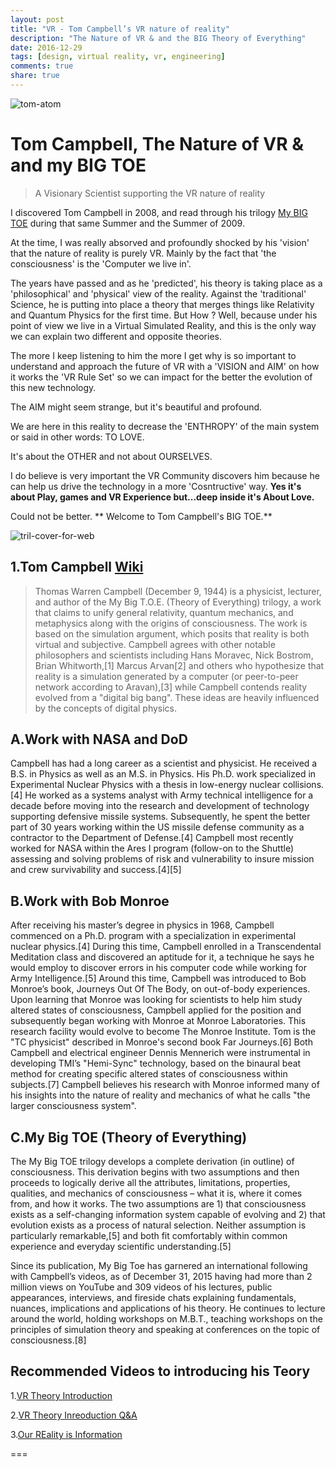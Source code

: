 ```yaml
---
layout: post
title: "VR - Tom Campbell’s VR nature of reality"
description: "The Nature of VR & and the BIG Theory of Everything"
date: 2016-12-29
tags: [design, virtual reality, vr, engineering]
comments: true
share: true
---
```

![tom-atom](https://cloud.githubusercontent.com/assets/17754060/21545057/d21a247a-cdaa-11e6-83c6-616cab45667a.png)

# Tom Campbell, The Nature of VR & and my BIG TOE

> A Visionary Scientist supporting the VR nature of reality

I discovered Tom Campbell in 2008, and read through his trilogy [My BIG TOE](https://www.my-big-toe.com/) during that same Summer and the Summer of 2009. 

At the time, I was really absorved and profoundly shocked by his 'vision' that the nature of reality is purely VR. Mainly by the fact that 'the consciousness' is the 'Computer we live in'.

The years have passed and as he 'predicted', his theory is taking place as a 'philosophical' and 'physical' view of the reality. Against the 'traditional' Science, he is putting into place a theory that merges things like Relativity and Quantum Physics for the first time. But How ? Well, because under his point of view we live in a Virtual Simulated Reality, and this is the only way we can explain two different and opposite theories.

The more I keep listening to him the more I get why is so important to understand and approach the future of VR with a 'VISION and AIM' on how it works the 'VR Rule Set' so we can impact for the better the evolution of this new technology. 

The AIM might seem strange, but it's beautiful and profound. 

We are here in this reality to decrease the 'ENTHROPY' of the main system or said in other words: TO LOVE. 

It's about the OTHER and not about OURSELVES. 

I do believe is very important the VR Community discovers him because he can help us drive the technology in a more 'Cosntructive' way. **Yes it's about Play, games and VR Experience but...deep inside it's About Love.**

Could not be better. ** Welcome to Tom Campbell's BIG TOE.**

![tril-cover-for-web](https://cloud.githubusercontent.com/assets/17754060/21545056/d218a320-cdaa-11e6-868b-2cd573b1838e.jpg)

## 1.Tom Campbell [Wiki](https://en.wikipedia.org/wiki/Thomas_W._Campbell)

>Thomas Warren Campbell (December 9, 1944) is a physicist, lecturer, and author of the My Big T.O.E. (Theory of Everything) trilogy, a work that claims to unify general relativity, quantum mechanics, and metaphysics along with the origins of consciousness. The work is based on the simulation argument, which posits that reality is both virtual and subjective. Campbell agrees with other notable philosophers and scientists including Hans Moravec, Nick Bostrom, Brian Whitworth,[1] Marcus Arvan[2] and others who hypothesize that reality is a simulation generated by a computer (or peer-to-peer network according to Aravan),[3] while Campbell contends reality evolved from a "digital big bang". These ideas are heavily influenced by the concepts of digital physics.

## A.Work with NASA and DoD
Campbell has had a long career as a scientist and physicist. He received a B.S. in Physics as well as an M.S. in Physics. His Ph.D. work specialized in Experimental Nuclear Physics with a thesis in low-energy nuclear collisions.[4] He worked as a systems analyst with Army technical intelligence for a decade before moving into the research and development of technology supporting defensive missile systems. Subsequently, he spent the better part of 30 years working within the US missile defense community as a contractor to the Department of Defense.[4] Campbell most recently worked for NASA within the Ares I program (follow-on to the Shuttle) assessing and solving problems of risk and vulnerability to insure mission and crew survivability and success.[4][5]

## B.Work with Bob Monroe
After receiving his master’s degree in physics in 1968, Campbell commenced on a Ph.D. program with a specialization in experimental nuclear physics.[4] During this time, Campbell enrolled in a Transcendental Meditation class and discovered an aptitude for it, a technique he says he would employ to discover errors in his computer code while working for Army Intelligence.[5] Around this time, Campbell was introduced to Bob Monroe’s book, Journeys Out Of The Body, on out-of-body experiences. Upon learning that Monroe was looking for scientists to help him study altered states of consciousness, Campbell applied for the position and subsequently began working with Monroe at Monroe Laboratories. This research facility would evolve to become The Monroe Institute. Tom is the "TC physicist" described in Monroe's second book Far Journeys.[6] Both Campbell and electrical engineer Dennis Mennerich were instrumental in developing TMI’s "Hemi-Sync" technology, based on the binaural beat method for creating specific altered states of consciousness within subjects.[7] Campbell believes his research with Monroe informed many of his insights into the nature of reality and mechanics of what he calls "the larger consciousness system".

## C.My Big TOE (Theory of Everything)
The My Big TOE trilogy develops a complete derivation (in outline) of consciousness. This derivation begins with two assumptions and then proceeds to logically derive all the attributes, limitations, properties, qualities, and mechanics of consciousness – what it is, where it comes from, and how it works. The two assumptions are 1) that consciousness exists as a self-changing information system capable of evolving and 2) that evolution exists as a process of natural selection. Neither assumption is particularly remarkable,[5] and both fit comfortably within common experience and everyday scientific understanding.[5]

Since its publication, My Big Toe has garnered an international following with Campbell’s videos, as of December 31, 2015 having had more than 2 million views on YouTube and 309 videos of his lectures, public appearances, interviews, and fireside chats explaining fundamentals, nuances, implications and applications of his theory. He continues to lecture around the world, holding workshops on M.B.T., teaching workshops on the principles of simulation theory and speaking at conferences on the topic of consciousness.[8]

## Recommended Videos to introducing his Teory

1.[VR Theory Introduction](https://www.youtube.com/watch?v=fT8LaMrn_MM)

2.[VR Theory Inreoduction Q&A](https://www.youtube.com/watch?v=l0Fdv6HJB7g)

3.[Our REality is Information](https://www.youtube.com/watch?v=7hzSjnPikIU)

===
